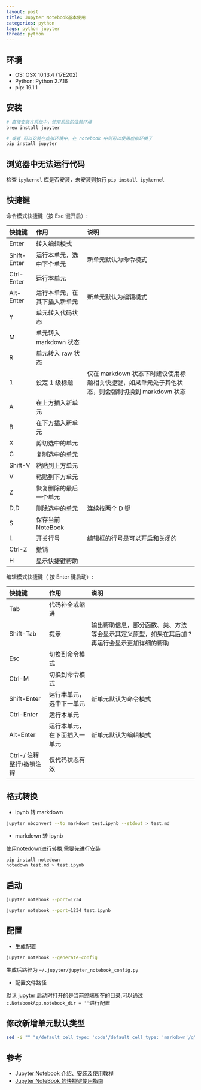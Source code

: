 ```yaml
---
layout: post
title: Jupyter Notebook基本使用
categories: python
tags: python jupyter
thread: python
---
```


## 环境

- OS: OSX 10.13.4 (17E202)
- Python: Python 2.7.16
- pip: 19.1.1

## 安装

```bash
# 直接安装在系统中，使用系统的依赖环境
brew install jupyter

# 或者 可以安装在虚拟环境中，在 notebook 中则可以使用虚拟环境了
pip install jupyter
```

## 浏览器中无法运行代码

检查 `ipykernel` 库是否安装，未安装则执行 `pip install ipykernel`

## 快捷键

命令模式快捷键（按 Esc 键开启）:

| 快捷键      | 作用                         | 说明                                                                                             |
| :---------- | :--------------------------- | :----------------------------------------------------------------------------------------------- |
| Enter       | 转入编辑模式                 |                                                                                                  |
| Shift-Enter | 运行本单元，选中下个单元     | 新单元默认为命令模式                                                                             |
| Ctrl-Enter  | 运行本单元                   |                                                                                                  |
| Alt-Enter   | 运行本单元，在其下插入新单元 | 新单元默认为编辑模式                                                                             |
| Y           | 单元转入代码状态             |                                                                                                  |
| M           | 单元转入 markdown 状态       |                                                                                                  |
| R           | 单元转入 raw 状态            |                                                                                                  |
| 1           | 设定 1 级标题                | 仅在 markdown 状态下时建议使用标题相关快捷键，如果单元处于其他状态，则会强制切换到 markdown 状态 |
| A           | 在上方插入新单元             |                                                                                                  |
| B           | 在下方插入新单元             |                                                                                                  |
| X           | 剪切选中的单元               |                                                                                                  |
| C           | 复制选中的单元               |                                                                                                  |
| Shift-V     | 粘贴到上方单元               |                                                                                                  |
| V           | 粘贴到下方单元               |                                                                                                  |
| Z           | 恢复删除的最后一个单元       |                                                                                                  |
| D,D         | 删除选中的单元               | 连续按两个 D 键                                                                                  |
| S           | 保存当前 NoteBook            |                                                                                                  |
| L           | 开关行号                     | 编辑框的行号是可以开启和关闭的                                                                   |
| Ctrl-Z      | 撤销                         |                                                                                                  |
| H           | 显示快捷键帮助               |                                                                                                  |

编辑模式快捷键（ 按 Enter 键启动）:

| 快捷键                   | 作用                         | 说明                                                                                          |
| :----------------------- | :--------------------------- | :-------------------------------------------------------------------------------------------- |
| Tab                      | 代码补全或缩进               |
| Shift-Tab                | 提示                         | 输出帮助信息，部分函数、类、方法等会显示其定义原型，如果在其后加 ? 再运行会显示更加详细的帮助 |
| Esc                      | 切换到命令模式               |                                                                                               |
| Ctrl-M                   | 切换到命令模式               |                                                                                               |
| Shift-Enter              | 运行本单元，选中下一单元     | 新单元默认为命令模式                                                                          |
| Ctrl-Enter               | 运行本单元                   |                                                                                               |
| Alt-Enter                | 运行本单元，在下面插入一单元 | 新单元默认为编辑模式                                                                          |
| Ctrl-/ 注释整行/撤销注释 | 仅代码状态有效               |

## 格式转换

- ipynb 转 markdown

```bash
jupyter nbconvert --to markdown test.ipynb --stdout > test.md
```

- markdown 转 ipynb

使用[notedown](https://github.com/aaren/notedown)进行转换,需要先进行安装

```bash
pip install notedown
notedown test.md > test.ipynb
```

## 启动

```bash
jupyter notebook --port=1234

jupyter notebook --port=1234 test.ipynb
```

## 配置

- 生成配置

```bash
jupyter notebook --generate-config
```

生成后路径为 `~/.jupyter/jupyter_notebook_config.py`

- 配置文件路径

默认 jupyter 启动时打开的是当前终端所在的目录,可以通过 `c.NotebookApp.notebook_dir = ''`进行配置

## 修改新增单元默认类型

```bash
sed -i "" "s/default_cell_type: 'code'/default_cell_type: 'markdown'/g" `grep -rl "default_cell_type: 'code'" ~/.virtualenvs/test3/lib/python3.7/site-packages`
```

## 参考

- [Jupyter Notebook 介绍、安装及使用教程](https://zhuanlan.zhihu.com/p/33105153)
- [Jupyter NoteBook 的快捷键使用指南](https://opus.konghy.cn/ipynb/jupyter-notebook-keyboard-shortcut.html)
